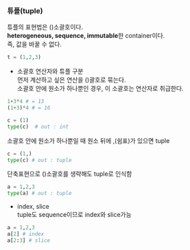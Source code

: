 ### 튜플(tuple)
튜플의 표현법은 ()소괄호이다.  
**heterogeneous, sequence, immutable**한 container이다.  
즉, 값을 바꿀 수 없다.
```python
t = (1,2,3) 
```
- 소괄호 연산자와 튜플 구분  
먼저 계산하고 싶은 연산을 ()괄호로 묶는다.  
소괄호 안에 원소가 하나뿐인 경우, 이 소괄호는 연산자로 취급한다.
```python
1+3*4 # = 13
(1+3)*4 # = 16

c = (1)
type(c)  # out : int
```
소괄호 안에 원소가 하나뿐일 때 원소 뒤에 ,(쉼표)가 있으면 tuple
```python
c = (1,)
type(c) # out : tuple
```
단축표현으로 ()소괄호를 생략해도 tuple로 인식함
```python
a = 1,2,3
type(a) # out : tuple
```
- index, slice  
tuple도 sequence이므로 index와 slice가능
```python
a = 1,2,3
a[2] # index
a[2:3] # slice
```